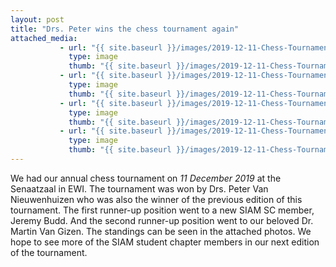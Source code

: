 ```yaml
---
layout: post
title: "Drs. Peter wins the chess tournament again"
attached_media:
           - url: "{{ site.baseurl }}/images/2019-12-11-Chess-Tournament/2019-12-11-chess-04.jpg"
             type: image
             thumb: "{{ site.baseurl }}/images/2019-12-11-Chess-Tournament/2019-12-11-chess-04jpg"
           - url: "{{ site.baseurl }}/images/2019-12-11-Chess-Tournament/2019-12-11-chess-01.jpg"
             type: image
             thumb: "{{ site.baseurl }}/images/2019-12-11-Chess-Tournament/2019-12-11-chess-01jpg"
           - url: "{{ site.baseurl }}/images/2019-12-11-Chess-Tournament/2019-12-11-chess-02.jpg"
             type: image
             thumb: "{{ site.baseurl }}/images/2019-12-11-Chess-Tournament/2019-12-11-chess-02jpg"
           - url: "{{ site.baseurl }}/images/2019-12-11-Chess-Tournament/2019-12-11-chess-03.jpg"
             type: image
             thumb: "{{ site.baseurl }}/images/2019-12-11-Chess-Tournament/2019-12-11-chess-03jpg"
---
```


We had our annual chess tournament on *11 December 2019* at the Senaatzaal in EWI. The tournament was won by Drs. Peter Van Nieuwenhuizen who was also the winner of the previous edition of this tournament.
The first runner-up position went to a new SIAM SC member, Jeremy Budd. And the second runner-up position went to our beloved Dr. Martin Van Gizen. The standings can be seen in the attached photos. We hope to see more of the SIAM student chapter members in our next edition of the tournament. 




